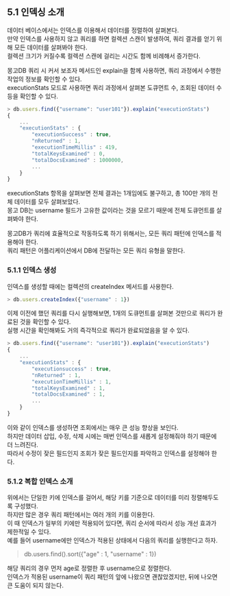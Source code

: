 ## 5.1 인덱싱 소개

데이터 베이스에서는 인덱스를 이용해서 데이터를 정렬하여 살펴본다.  
만약 인덱스를 사용하지 않고 쿼리를 하면 컬렉션 스캔이 발생하여, 쿼리 결과를 얻기 위해 모든 데이터를 살펴봐야 한다.   
컬렉션 크기가 커질수록 컬렉션 스캔에 걸리는 시간도 함께 비례해서 증가한다.

몽고DB 쿼리 시 커서 보조자 메서드인 explain을 함께 사용하면, 쿼리 과정에서 수행한 작업의 정보를 확인할 수 있다.  
executionStats 모드로 사용하면 쿼리 과정에서 살펴본 도큐먼트 수, 조회된 데이터 수 등을 확인할 수 있다.

```js
> db.users.find({"username": "user101"}).explain("executionStats")
{
    ...
    "executionStats" : {
        "executionSuccess" : true,
        "nReturned" : 1,
        "executionTimeMillis" : 419,
        "totalKeysExamined" : 0,
        "totalDocsExamined" : 1000000,
        ...
    }
}
```

executionStats 항목을 살펴보면 전체 결과는 1개임에도 불구하고, 총 100만 개의 전체 데이터를 모두 살펴보았다.  
몽고 DB는 username 필드가 고유한 값이라는 것을 모르기 때문에 전체 도큐먼트를 살펴봐야 한다.

몽고DB가 쿼리에 효율적으로 작동하도록 하기 위해서는, 모든 쿼리 패턴에 인덱스를 적용해야 한다.  
쿼리 패턴은 어플리케이션에서 DB에 전달하는 모든 쿼리 유형을 말한다.

### 5.1.1 인덱스 생성

인덱스를 생성할 때에는 컬렉션의 createIndex 메서드를 사용한다.

```js
> db.users.createIndex({"username" : 1})
```

이제 이전에 했던 쿼리를 다시 실행해보면, 1개의 도큐먼트를 살펴본 것만으로 쿼리가 완료된 것을 확인할 수 있다.  
실행 시간을 확인해봐도 거의 즉각적으로 쿼리가 완료되었음을 알 수 있다.

```js
> db.users.find({"username": "user101"}).explain("executionStats")
{
    ...
    "executionStats" : {
        "executionsuccess" : true,
        "nReturned" : 1,
        "executionTimeMillis" : 1,
        "totalKeysExamined" : 1,
        "totalDocsExamined" : 1,
        ...
    }
}
```

이와 같이 인덱스를 생성하면 조회에서는 매우 큰 성능 향상을 보인다.  
하지만 데이터 삽입, 수정, 삭제 시에는 매번 인덱스를 새롭게 설정해줘야 하기 때문에 더 느려진다.  
따라서 수정이 잦은 필드인지 조회가 잦은 필드인지를 파악하고 인덱스를 설정해야 한다.

### 5.1.2 복합 인덱스 소개

위에서는 단일한 키에 인덱스를 걸어서, 해당 키를 기준으로 데이터를 미리 정렬해두도록 구성했다.  
하지만 많은 경우 쿼리 패턴에서는 여러 개의 키를 이용한다.  
이 때 인덱스가 일부의 키에만 적용되어 있다면, 쿼리 순서에 따라서 성능 개선 효과가 제한적일 수 있다.  
예를 들어 username에만 인덱스가 적용된 상태에서 다음의 쿼리를 실행한다고 하자.

> db.users.find().sort({"age" : 1, "username" : 1})

해당 쿼리의 경우 먼저 age로 정렬한 후 username으로 정렬한다.  
인덱스가 적용된 username이 쿼리 패턴의 앞에 나왔으면 괜찮았겠지만, 뒤에 나오면 큰 도움이 되지 않는다.












